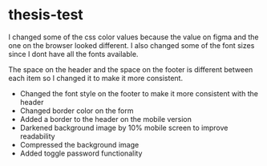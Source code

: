 # thesis-test

I changed some of the css color values because the value on figma and the one on the browser looked different. I also changed some of the font sizes since I dont have all the fonts available.

The space on the header and the space on the footer is different between each item so I changed it to make it more consistent.

* Changed the font style on the footer to make it more consistent with the header
* Changed border color on the form
* Added a border to the header on the mobile version
* Darkened background image by 10% mobile screen to improve readability
* Compressed the background image
* Added toggle password functionality
